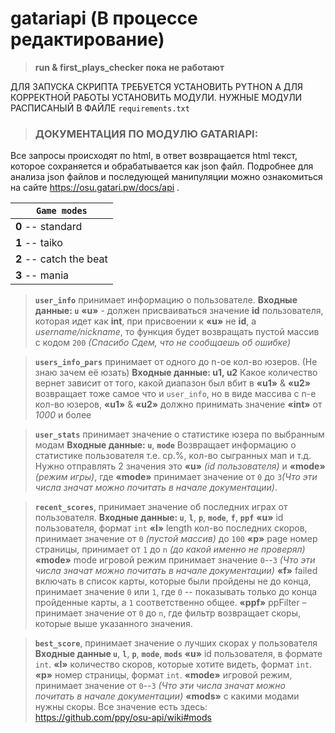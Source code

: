 # gatariapi (В процессе редактирование)
>**run & first_plays_checker пока не работают**

ДЛЯ ЗАПУСКА СКРИПТА ТРЕБУЕТСЯ УСТАНОВИТЬ PYTHON
А ДЛЯ КОРРЕКТНОЙ РАБОТЫ УСТАНОВИТЬ МОДУЛИ.
НУЖНЫЕ МОДУЛИ РАСПИСАНЫЙ В ФАЙЛЕ `requirements.txt`


>### **ДОКУМЕНТАЦИЯ ПО МОДУЛЮ GATARIAPI:**
Все запросы происходят по html, в ответ возвращается html текст, которое сохраняется и обрабатывается как json файл.
Подробнее для анализа json файлов и последующей манипуляции можно ознакомиться на сайте https://osu.gatari.pw/docs/api .

|**`Game modes`**|
| ------------------------ |
| **0** -- standard|
| **1** -- taiko|
| **2** -- catch the beat|
| **3** -- mania|


>**`user_info`** принимает информацию о пользователе.
**Входные данные: `u`** 
**«u»** - должен присваиваться значение **id** пользователя, которая идет как **int**, при присвоении к **«u»** не **id**, а *username/nickname*, то функция будет возвращать пустой массив с кодом `200` *(Спасибо Сдем, что не сообщаешь об ошибке)*

>**`users_info_pars`** принимает от одного до n-ое кол-во юзеров. (Не знаю зачем её юзать)
**Входные данные: u1, u2** 
Какое количество вернет зависит от того, какой диапазон был вбит в **«u1»** & **«u2»** возвращает тоже самое что и `user_info`, но в виде массива с n-е кол-во юзеров, **«u1»** & **«u2»** должно принимать значение **«int»** от *1000* и более

>**`user_stats`** принимает значение о статистике юзера по выбранным модам 
**Входные данные: `u`**, **`mode`**
Возвращает информацию о статистике пользователя т.е. ср.%, кол-во сыгранных мап и т.д. 
Нужно отправлять 2 значения это **«u»** *(id пользователя)* и **«mode»** *(режим игры)*, где **«mode»**
принимает значение от `0` до `3`*(Что эти числа значат можно почитать в начале документации)*.

>**`recent_scores`**, принимает значение об последних играх от пользователя.
**Входные данные: `u`**, **`l`**, **`p`**, **`mode`**, **`f`**, **`ppf`**
**«u»** id пользователя, формат `int`
**«l»** length кол-во последних скоров, принимает значение от `0` *(пустой массив)* до `100`
**«p»** page номер страницы, принимает от `1` до `n` *(до какой именно не проверял)*
**«mode»** mode игровой режим принимает значение `0`--`3` *(Что эти числа значат можно почитать в начале документации)*
**«f»** failed включать в список карты, которые были пройдены не до конца, принимает значение `0` или `1`, где `0` -- показывать только до конца пройденные карты, а `1` соответственно общее.
 **«ppf»** ppFilter – принимает значение от `0` до `n`, где фильтр возвращает скоры, которые выше указанного значения.

>**`best_score`**, принимает значение о лучших скорах у пользователя 
**Входные данные `u`**, **`l`**, **`p`**, **`mode`**, **`mods`**
**«u»** id пользователя, в формате `int`.
**«l»** количество скоров, которые хотите видеть, формат `int`.
**«p»** номер страницы, формат `int`.
**«mode»** игровой режим, принимает значение от `0`--`3` *(Что эти числа значат можно почитать в начале документации)*
**«mods»** с какими модами нужны скоры. Все значение есть здесь: https://github.com/ppy/osu-api/wiki#mods
